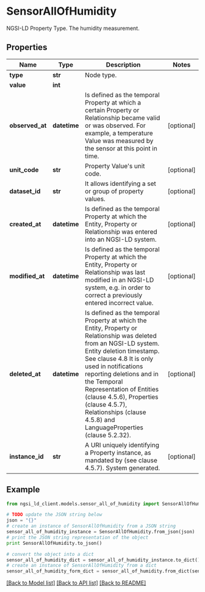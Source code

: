 # SensorAllOfHumidity

NGSI-LD Property Type. The humidity measurement.

## Properties
Name | Type | Description | Notes
------------ | ------------- | ------------- | -------------
**type** | **str** | Node type.  | 
**value** | **int** |  | 
**observed_at** | **datetime** | Is defined as the temporal Property at which a certain Property or Relationship became valid or was observed. For example, a temperature Value was measured by the sensor at this point in time.  | [optional] 
**unit_code** | **str** | Property Value&#39;s unit code.  | [optional] 
**dataset_id** | **str** | It allows identifying a set or group of property values.  | [optional] 
**created_at** | **datetime** | Is defined as the temporal Property at which the Entity, Property or Relationship was entered into an NGSI-LD system.  | [optional] 
**modified_at** | **datetime** | Is defined as the temporal Property at which the Entity, Property or Relationship was last modified in an NGSI-LD system, e.g. in order to correct a previously entered incorrect value.  | [optional] 
**deleted_at** | **datetime** | Is defined as the temporal Property at which the Entity, Property or Relationship was deleted from an NGSI-LD system.  Entity deletion timestamp. See clause 4.8 It is only used in notifications reporting deletions and in the Temporal Representation of Entities (clause 4.5.6), Properties (clause 4.5.7), Relationships (clause 4.5.8) and LanguageProperties (clause 5.2.32).  | [optional] 
**instance_id** | **str** | A URI uniquely identifying a Property instance, as mandated by (see clause 4.5.7). System generated.  | [optional] 

## Example

```python
from ngsi_ld_client.models.sensor_all_of_humidity import SensorAllOfHumidity

# TODO update the JSON string below
json = "{}"
# create an instance of SensorAllOfHumidity from a JSON string
sensor_all_of_humidity_instance = SensorAllOfHumidity.from_json(json)
# print the JSON string representation of the object
print SensorAllOfHumidity.to_json()

# convert the object into a dict
sensor_all_of_humidity_dict = sensor_all_of_humidity_instance.to_dict()
# create an instance of SensorAllOfHumidity from a dict
sensor_all_of_humidity_form_dict = sensor_all_of_humidity.from_dict(sensor_all_of_humidity_dict)
```
[[Back to Model list]](../README.md#documentation-for-models) [[Back to API list]](../README.md#documentation-for-api-endpoints) [[Back to README]](../README.md)


